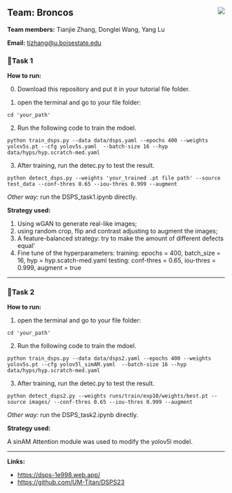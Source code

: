 ## Team: Broncos <img align="right" src="https://user-images.githubusercontent.com/95270677/221381417-168eae3f-0cab-4c93-bdad-7d692ec511f3.png">

**Team members:**  Tianjie Zhang, Donglei Wang, Yang Lu

**Email:** tjzhang@u.boisestate.edu


### 🚗Task 1

**How to run:**

0. Download this repository and put it in your tutorial file folder.

1. open the terminal and go to your file folder:

```
cd 'your_path'
```

2. Run the following code to train the mdoel. 

```
python train_dsps.py --data data/dsps.yaml --epochs 400 --weights yolov5s.pt --cfg yolov5s.yaml  --batch-size 16 --hyp data/hyps/hyp.scratch-med.yaml
```

3. After training, run the detec.py to test the result.

```
python detect_dsps.py --weights 'your_trained .pt file path' --source test_data --conf-thres 0.65 --iou-thres 0.999 --augment
```

*Other way:* run the DSPS_task1.ipynb directly.

**Strategy used:**

1. Using wGAN to generate real-like images;
2. using random crop, flip and contrast adjusting to augment the images;
3. A feature-balanced strategy: try to make the amount of different defects equal'
4. Fine tune of the hyperparameters: 
training: epochs = 400, batch_size = 16, hyp = hyp.scatch-med.yaml
testing: conf-thres = 0.65, iou-thres = 0.999, augment = true

---


### 🚓Task 2

**How to run:**
1. open the terminal and go to your file folder:

```
cd 'your_path'
```

2. Run the following code to train the mdoel. 

```
python train_dsps.py --data data/dsps2.yaml --epochs 400 --weights yolov5s.pt --cfg yolov5l_simAM.yaml  --batch-size 16 --hyp data/hyps/hyp.scratch-med.yaml
```

3. After training, run the detec.py to test the result.

```
python detect_dsps2.py --weights runs/train/exp10/weights/best.pt --source images/ --conf-thres 0.65 --iou-thres 0.999 --augment  
```

*Other way:* run the DSPS_task2.ipynb directly.

**Strategy used:**

A sinAM Attention module was used to modify the yolov5l model.


---


**Links:**
- https://dsps-1e998.web.app/
- https://github.com/UM-Titan/DSPS23


